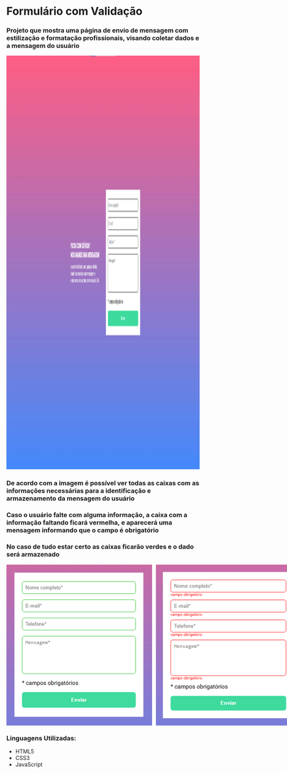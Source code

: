 # Formulário com Validação

### Projeto que mostra uma página de envio de mensagem com estilização e formatação profissionais, visando coletar dados e a mensagem do usuário

<img width="1917" height="1080" alt="image" src="src/imagens/formulario-validacao-page.png"/>

### De acordo com a imagem é possível ver todas as caixas com as informações necessárias para a identificação e armazenamento da mensagem do usuário

### Caso o usuário falte com alguma informação, a caixa com a informação faltando ficará vermelha, e aparecerá uma mensagem informando que o campo é obrigatório

### No caso de tudo estar certo as caixas ficarão verdes e o dado será armazenado

<div style="display: flex; gap: 10px;">
  <img width="380" height="420" alt="certo-formulario" src="src/imagens/certo-formulario.png"/>
  <img width="380" height="420" alt="errado-formulario" src="src/imagens/errado-formulario.png"/>
</div>

### Linguagens Utilizadas:
- HTML5
- CSS3
- JavaScript